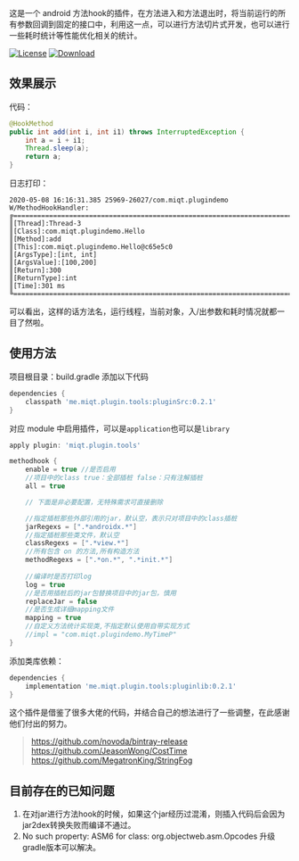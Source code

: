 这是一个 android 方法hook的插件，在方法进入和方法退出时，将当前运行的所有参数回调到固定的接口中，利用这一点，可以进行方法切片式开发，也可以进行一些耗时统计等性能优化相关的统计。

[![License](https://img.shields.io/badge/license-Apache%202-green.svg)](https://www.apache.org/licenses/LICENSE-2.0)
[![Download](https://api.bintray.com/packages/miqingtang/maven/pluginSrc/images/download.svg)](https://bintray.com/miqingtang/maven/pluginSrc)

## 效果展示
代码：
```java
@HookMethod
public int add(int i, int i1) throws InterruptedException {
    int a = i + i1;
    Thread.sleep(a);
    return a;
}
```
日志打印：
```
2020-05-08 16:16:31.385 25969-26027/com.miqt.plugindemo W/MethodHookHandler:  
╔======================================================================================
║[Thread]:Thread-3
║[Class]:com.miqt.plugindemo.Hello
║[Method]:add
║[This]:com.miqt.plugindemo.Hello@c65e5c0
║[ArgsType]:[int, int]
║[ArgsValue]:[100,200]
║[Return]:300
║[ReturnType]:int
║[Time]:301 ms
╚======================================================================================
```

可以看出，这样的话方法名，运行线程，当前对象，入/出参数和耗时情况就都一目了然啦。

## 使用方法

项目根目录：build.gradle 添加以下代码

```groovy
dependencies {
    classpath 'me.miqt.plugin.tools:pluginSrc:0.2.1'
}
```

对应 module 中启用插件，可以是`application`也可以是`library`

```groovy
apply plugin: 'miqt.plugin.tools'

methodhook {
    enable = true //是否启用
    //项目中的class true：全部插桩 false：只有注解插桩
    all = true

    // 下面是非必要配置，无特殊需求可直接删除

    //指定插桩那些外部引用的jar，默认空，表示只对项目中的class插桩
    jarRegexs = [".*androidx.*"]
    //指定插桩那些类文件，默认空
    classRegexs = [".*view.*"]
    //所有包含 on 的方法,所有构造方法
    methodRegexs = [".*on.*", ".*init.*"]
    
    //编译时是否打印log
    log = true
    //是否用插桩后的jar包替换项目中的jar包，慎用
    replaceJar = false
    //是否生成详细mapping文件
    mapping = true
    //自定义方法统计实现类,不指定默认使用自带实现方式
    //impl = "com.miqt.plugindemo.MyTimeP"
}
```

添加类库依赖：

```groovy
dependencies {
    implementation 'me.miqt.plugin.tools:pluginlib:0.2.1'
}
```

这个插件是借鉴了很多大佬的代码，并结合自己的想法进行了一些调整，在此感谢他们付出的努力。

> https://github.com/novoda/bintray-release  
> https://github.com/JeasonWong/CostTime  
> https://github.com/MegatronKing/StringFog  

## 目前存在的已知问题

1. 在对jar进行方法hook的时候，如果这个jar经历过混淆，则插入代码后会因为jar2dex转换失败而编译不通过。
2. No such property: ASM6 for class: org.objectweb.asm.Opcodes 升级gradle版本可以解决。
